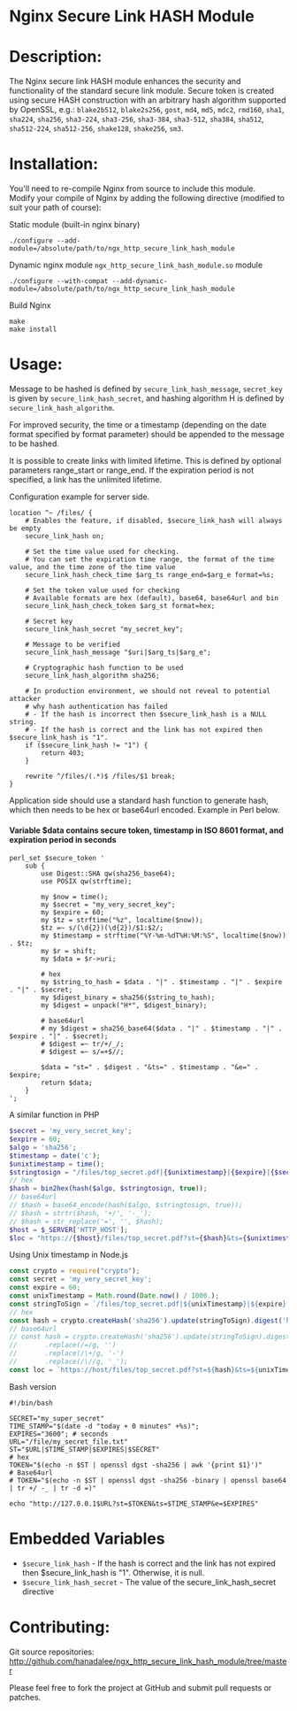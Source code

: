 Nginx Secure Link HASH Module
=============================

Description:
============

The Nginx secure link HASH module enhances the security and functionality of the standard secure link module.
Secure token is created using secure HASH construction with an arbitrary hash algorithm supported by OpenSSL, e.g.:
`blake2b512`, `blake2s256`, `gost`, `md4`, `md5`, `mdc2`, `rmd160`, `sha1`, `sha224`, `sha256`,
`sha3-224`, `sha3-256`, `sha3-384`, `sha3-512`, `sha384`, `sha512`, `sha512-224`, `sha512-256`, `shake128`, `shake256`, `sm3`.

Installation:
=============

You'll need to re-compile Nginx from source to include this module.  
Modify your compile of Nginx by adding the following directive (modified to suit your path of course):

Static module (built-in nginx binary)

    ./configure --add-module=/absolute/path/to/ngx_http_secure_link_hash_module

Dynamic nginx module `ngx_http_secure_link_hash_module.so` module

    ./configure --with-compat --add-dynamic-module=/absolute/path/to/ngx_http_secure_link_hash_module

Build Nginx

    make
    make install

Usage:
======

Message to be hashed is defined by `secure_link_hash_message`, `secret_key` is given by `secure_link_hash_secret`, and hashing algorithm H is defined by `secure_link_hash_algorithm`.

For improved security, the time or a timestamp (depending on the date format specified by format parameter) should be appended to the message to be hashed.

It is possible to create links with limited lifetime. This is defined by optional parameters range_start or range_end. If the expiration period is not specified, a link has the unlimited lifetime.

Configuration example for server side.

```nginx
location ^~ /files/ {
    # Enables the feature, if disabled, $secure_link_hash will always be empty
    secure_link_hash on;

    # Set the time value used for checking.
    # You can set the expiration time range, the format of the time value, and the time zone of the time value
    secure_link_hash_check_time $arg_ts range_end=$arg_e format=%s;

    # Set the token value used for checking
    # Available formats are hex (default), base64, base64url and bin
    secure_link_hash_check_token $arg_st format=hex;

    # Secret key
    secure_link_hash_secret "my_secret_key";

    # Message to be verified
    secure_link_hash_message "$uri|$arg_ts|$arg_e";

    # Cryptographic hash function to be used
    secure_link_hash_algorithm sha256;

    # In production environment, we should not reveal to potential attacker
    # why hash authentication has failed
    # - If the hash is incorrect then $secure_link_hash is a NULL string.
    # - If the hash is correct and the link has not expired then $secure_link_hash is "1".
    if ($secure_link_hash != "1") {
        return 403;
    }

    rewrite ^/files/(.*)$ /files/$1 break;
}
```

Application side should use a standard hash function to generate hash, which then needs to be hex or base64url encoded. Example in Perl below.

#### Variable $data contains secure token, timestamp in ISO 8601 format, and expiration period in seconds

```nginx
perl_set $secure_token '
    sub {
        use Digest::SHA qw(sha256_base64);
        use POSIX qw(strftime);

        my $now = time();
        my $secret = "my_very_secret_key";
        my $expire = 60;
        my $tz = strftime("%z", localtime($now));
        $tz =~ s/(\d{2})(\d{2})/$1:$2/;
        my $timestamp = strftime("%Y-%m-%dT%H:%M:%S", localtime($now)) . $tz;
        my $r = shift;
        my $data = $r->uri;

        # hex
        my $string_to_hash = $data . "|" . $timestamp . "|" . $expire . "|" . $secret;
        my $digest_binary = sha256($string_to_hash);
        my $digest = unpack("H*", $digest_binary);

        # base64url
        # my $digest = sha256_base64($data . "|" . $timestamp . "|" . $expire . "|" . $secret);
        # $digest =~ tr/+/_/;
        # $digest =~ s/=+$//;

        $data = "st=" . $digest . "&ts=" . $timestamp . "&e=" . $expire;
        return $data;
    }
';
```

A similar function in PHP

```php
$secret = 'my_very_secret_key';
$expire = 60;
$algo = 'sha256';
$timestamp = date('c');
$unixtimestamp = time();
$stringtosign = "/files/top_secret.pdf|{$unixtimestamp}|{$expire}|{$secret}";
// hex
$hash = bin2hex(hash($algo, $stringtosign, true));
// base64url
// $hash = base64_encode(hash($algo, $stringtosign, true));
// $hash = strtr($hash, '+/', '-_');
// $hash = str_replace('=', '', $hash);
$host = $_SERVER['HTTP_HOST'];
$loc = "https://{$host}/files/top_secret.pdf?st={$hash}&ts={$unixtimestamp}&e={$expire}";
```

Using Unix timestamp in Node.js

```javascript
const crypto = require("crypto");
const secret = 'my_very_secret_key';
const expire = 60;
const unixTimestamp = Math.round(Date.now() / 1000.);
const stringToSign = `/files/top_secret.pdf|${unixTimestamp}|${expire}|${secret}`;
// hex
const hash = crypto.createHash('sha256').update(stringToSign).digest('hex')
// base64url
// const hash = crypto.createHash('sha256').update(stringToSign).digest('base64')
//       .replace(/=/g, '')
//       .replace(/\+/g, '-')
//       .replace(/\//g, '_');
const loc = `https://host/files/top_secret.pdf?st=${hash}&ts=${unixTimestamp}&e=${expire}`;
```

Bash version

```shell
#!/bin/bash

SECRET="my_super_secret"
TIME_STAMP="$(date -d "today + 0 minutes" +%s)";
EXPIRES="3600"; # seconds
URL="/file/my_secret_file.txt"
ST="$URL|$TIME_STAMP|$EXPIRES|$SECRET"
# hex
TOKEN="$(echo -n $ST | openssl dgst -sha256 | awk '{print $1}')"
# Base64url
# TOKEN="$(echo -n $ST | openssl dgst -sha256 -binary | openssl base64 | tr +/ -_ | tr -d =)"

echo "http://127.0.0.1$URL?st=$TOKEN&ts=$TIME_STAMP&e=$EXPIRES"
```

Embedded Variables
==================
* `$secure_link_hash` - If the hash is correct and the link has not expired then $secure_link_hash is "1". Otherwise, it is null.
* `$secure_link_hash_secret` - The value of the secure_link_hash_secret directive 


Contributing:
=============

Git source repositories: http://github.com/hanadalee/ngx_http_secure_link_hash_module/tree/master

Please feel free to fork the project at GitHub and submit pull requests or patches.
